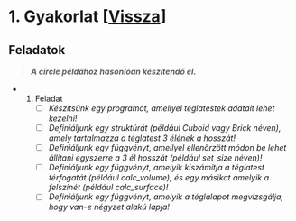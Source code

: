 # 1. Gyakorlat [[Vissza](https://github.com/OraveczJozsef/ME_BRZGJZ/tree/main/Sz%C3%A1m%C3%ADt%C3%B3g%C3%A9pi%20Grafika/Gyakorlati%20Feladatok)]
## Feladatok
> ***A circle példához hasonlóan készítendő el.***
- 1. Feladat
     - [ ] *Készítsünk egy programot, amellyel téglatestek adatait lehet kezelni!*
     - [ ] *Definiáljunk egy struktúrát (például Cuboid vagy Brick néven), amely tartalmazza a téglatest 3 élének a hosszát!*
     - [ ] *Definiáljunk egy függvényt, amellyel ellenőrzött módon be lehet állítani egyszerre a 3 él hosszát (például set_size néven)!*
     - [ ] *Definiáljunk egy függvényt, amelyik kiszámítja a téglatest térfogatát (például calc_volume), és egy másikat amelyik a felszínét (például calc_surface)!*
     - [ ] *Definiáljunk egy függvényt, amelyik a téglalapot megvizsgálja, hogy van-e négyzet alakú lapja!*